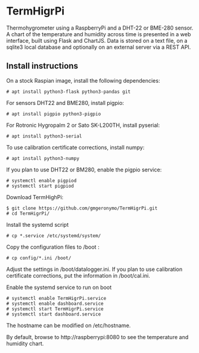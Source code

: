 # TermHigrPi

Thermohygrometer using a RaspberryPi and a DHT-22 or BME-280 sensor.
A chart of the temperature and humidity across time is presented in a web interface, built using Flask and ChartJS. Data is stored on a text file, on a sqlite3 local database and optionally on an external server via a REST API. 

## Install instructions

On a stock Raspian image, install the following dependencies:

```
# apt install python3-flask python3-pandas git 
```

For sensors DHT22 and BME280, install pigpio:

```
# apt install pigpio python3-pigpio 
```

For Rotronic Hygropalm 2 or Sato SK-L200TH, install pyserial:

```
# apt install python3-serial 
```

To use calibration certificate corrections, install numpy:

```
# apt install python3-numpy 
```

If you plan to use DHT22 or BM280, enable the pigpio service:
```
# systemctl enable pigpiod
# systemctl start pigpiod
```

Download TermHighPi:

```
$ git clone https://github.com/gmgeronymo/TermHigrPi.git
# cd TermHigrPi/
```

Install the systemd script

```
# cp *.service /etc/systemd/system/
```

Copy the configuration files to /boot :

```
# cp config/*.ini /boot/
```

Adjust the settings in /boot/datalogger.ini. If you plan to use calibration certificate corrections, put the information in /boot/cal.ini.

Enable the systemd service to run on boot

```
# systemctl enable TermHigrPi.service
# systemctl enable dashboard.service
# systemctl start TermHigrPi.service
# systemctl start dashboard.service
```

The hostname can be modified on /etc/hostname.

By default, browse to http://raspberrypi:8080 to see the temperature and humidity chart.

